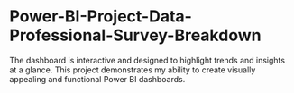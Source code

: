 # Power-BI-Project-Data-Professional-Survey-Breakdown
The dashboard is interactive and designed to highlight trends and insights at a glance. This project demonstrates my ability to create visually appealing and functional Power BI dashboards.
